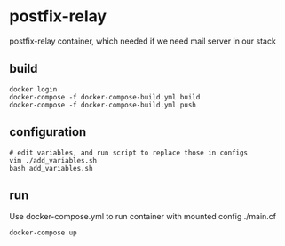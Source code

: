 # postfix-relay

postfix-relay container, which needed if we need mail server in our stack

## build

~~~~
docker login
docker-compose -f docker-compose-build.yml build
docker-compose -f docker-compose-build.yml push
~~~~

## configuration

~~~~
# edit variables, and run script to replace those in configs
vim ./add_variables.sh
bash add_variables.sh
~~~~

## run

Use docker-compose.yml to run container with mounted config ./main.cf
~~~~
docker-compose up
~~~~

